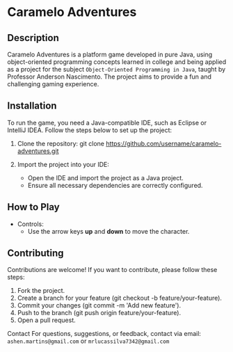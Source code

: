# Caramelo Adventures

## Description
Caramelo Adventures is a platform game developed in pure Java, using object-oriented programming concepts learned in college and being applied as a project for the subject `Object-Oriented Programming in Java`, taught by Professor Anderson Nascimento. The project aims to provide a fun and challenging gaming experience.

## Installation
To run the game, you need a Java-compatible IDE, such as Eclipse or IntelliJ IDEA. Follow the steps below to set up the project:

1. Clone the repository:
   git clone https://github.com/username/caramelo-adventures.git

2. Import the project into your IDE:
   - Open the IDE and import the project as a Java project.
   - Ensure all necessary dependencies are correctly configured.

## How to Play
- Controls:
  - Use the arrow keys **up** and **down** to move the character.

## Contributing
Contributions are welcome! If you want to contribute, please follow these steps:

1. Fork the project.
2. Create a branch for your feature (git checkout -b feature/your-feature).
3. Commit your changes (git commit -m 'Add new feature').
4. Push to the branch (git push origin feature/your-feature).
5. Open a pull request.

Contact
For questions, suggestions, or feedback, contact via email: `ashen.martins@gmail.com` or `mrlucassilva7342@gmail.com` 
